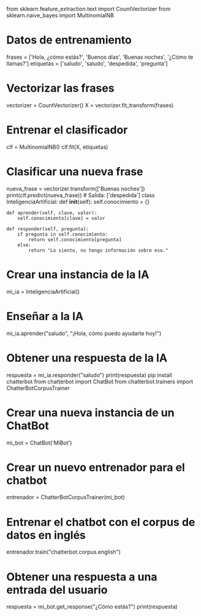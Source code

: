 from sklearn.feature_extraction.text import CountVectorizer
from sklearn.naive_bayes import MultinomialNB

# Datos de entrenamiento
frases = ['Hola, ¿cómo estás?', 'Buenos días', 'Buenas noches', '¿Cómo te llamas?']
etiquetas = ['saludo', 'saludo', 'despedida', 'pregunta']

# Vectorizar las frases
vectorizer = CountVectorizer()
X = vectorizer.fit_transform(frases)

# Entrenar el clasificador
clf = MultinomialNB()
clf.fit(X, etiquetas)

# Clasificar una nueva frase
nueva_frase = vectorizer.transform(['Buenas noches'])
print(clf.predict(nueva_frase))  # Salida: ['despedida']
class InteligenciaArtificial:
    def __init__(self):
        self.conocimiento = {}

    def aprender(self, clave, valor):
        self.conocimiento[clave] = valor

    def responder(self, pregunta):
        if pregunta in self.conocimiento:
            return self.conocimiento[pregunta]
        else:
            return "Lo siento, no tengo información sobre eso."

# Crear una instancia de la IA
mi_ia = InteligenciaArtificial()

# Enseñar a la IA
mi_ia.aprender("saludo", "¡Hola, cómo puedo ayudarte hoy!")

# Obtener una respuesta de la IA
respuesta = mi_ia.responder("saludo")
print(respuesta)
pip install chatterbot
from chatterbot import ChatBot
from chatterbot.trainers import ChatterBotCorpusTrainer

# Crear una nueva instancia de un ChatBot
mi_bot = ChatBot('MiBot')

# Crear un nuevo entrenador para el chatbot
entrenador = ChatterBotCorpusTrainer(mi_bot)

# Entrenar el chatbot con el corpus de datos en inglés
entrenador.train("chatterbot.corpus.english")

# Obtener una respuesta a una entrada del usuario
respuesta = mi_bot.get_response("¿Cómo estás?")
print(respuesta)

